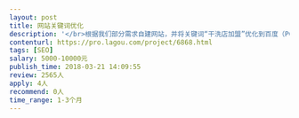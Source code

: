 ```yaml
---                
layout: post       
title: 网站关键词优化           
description: '</br>根据我们部分需求自建网站，并将关键词“干洗店加盟”优化到百度（PC和移动）第一页。费用好商量，可以支付长期维护费用。</br>'     
contenturl: https://pro.lagou.com/project/6868.html      
tags: [SEO]            
salary: 5000-10000元          
publish_time: 2018-03-21 14:09:55         
review: 2565人                   
apply: 4人                   
recommend: 0人                   
time_range: 1-3个月              
---                 
```

